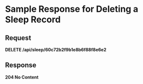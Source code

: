 
# Sample Response for Deleting a Sleep Record

## Request
**DELETE /api/sleep/60c72b2f9b1e8b6f88f8e6e2**

## Response
**204 No Content**
